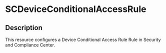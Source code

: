 # SCDeviceConditionalAccessRule

## Description

This resource configures a Device Conditional Access Rule
Rule in Security and Compliance Center.
